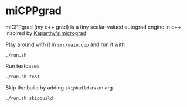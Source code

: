 # miCPPgrad
miCPPgrad (my c++ grad) is a tiny scalar-valued autograd engine in c++ inspired by [Kaparthy's micrograd]([url](https://github.com/karpathy/micrograd))

Play around with it in `src/main.cpp`
and run it with
```shell
./run.sh
```

Run testcases
```shell
./run.sh test
```

Skip the build by adding `skipbuild` as an arg
```shell
./run.sh skipbuild
```
